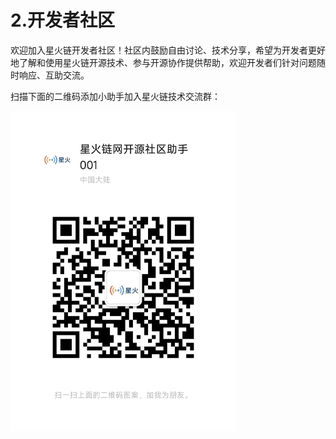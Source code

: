 # 2.开发者社区

欢迎加入星火链开发者社区！社区内鼓励自由讨论、技术分享，希望为开发者更好地了解和使用星火链开源技术、参与开源协作提供帮助，欢迎开发者们针对问题随时响应、互助交流。

扫描下面的二维码添加小助手加入星火链技术交流群：

<img src="../_static/images/image-20240909110111082.png" alt="image-20240909110111082" style="zoom:50%;" />

